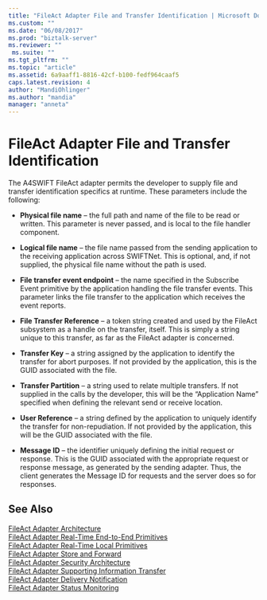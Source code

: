 ```yaml
---
title: "FileAct Adapter File and Transfer Identification | Microsoft Docs"
ms.custom: ""
ms.date: "06/08/2017"
ms.prod: "biztalk-server"
ms.reviewer: ""
 ms.suite: ""
ms.tgt_pltfrm: ""
ms.topic: "article"
ms.assetid: 6a9aaff1-8816-42cf-b100-fedf964caaf5
caps.latest.revision: 4
author: "MandiOhlinger"
ms.author: "mandia"
manager: "anneta"
---
```

# FileAct Adapter File and Transfer Identification
The A4SWIFT FileAct adapter permits the developer to supply file and transfer identification specifics at runtime. These parameters include the following:  
  
-   **Physical file name** – the full path and name of the file to be read or written. This parameter is never passed, and is local to the file handler component.  
  
-   **Logical file name** – the file name passed from the sending application to the receiving application across SWIFTNet. This is optional, and, if not supplied, the physical file name without the path is used.  
  
-   **File transfer event endpoint** – the name specified in the Subscribe Event primitive by the application handling the file transfer events. This parameter links the file transfer to the application which receives the event reports.  
  
-   **File Transfer Reference** – a token string created and used by the FileAct subsystem as a handle on the transfer, itself. This is simply a string unique to this transfer, as far as the FileAct adapter is concerned.  
  
-   **Transfer Key** – a string assigned by the application to identify the transfer for abort purposes. If not provided by the application, this is the GUID associated with the file.  
  
-   **Transfer Partition** – a string used to relate multiple transfers. If not supplied in the calls by the developer, this will be the “Application Name” specified when defining the relevant send or receive location.  
  
-   **User Reference** – a string defined by the application to uniquely identify the transfer for non-repudiation. If not provided by the application, this will be the GUID associated with the file.  
  
-   **Message ID** – the identifier uniquely defining the initial request or response. This is the GUID associated with the appropriate request or response message, as generated by the sending adapter. Thus, the client generates the Message ID for requests and the server does so for responses.  
  
## See Also  
 [FileAct Adapter Architecture](../../adapters-and-accelerators/fileact-interact/fileact-adapter-architecture.md)   
 [FileAct Adapter Real-Time End-to-End Primitives](../../adapters-and-accelerators/fileact-interact/fileact-adapter-real-time-end-to-end-primitives.md)   
 [FileAct Adapter Real-Time Local Primitives](../../adapters-and-accelerators/fileact-interact/fileact-adapter-real-time-local-primitives.md)   
 [FileAct Adapter Store and Forward](../../adapters-and-accelerators/fileact-interact/fileact-adapter-store-and-forward.md)   
 [FileAct Adapter Security Architecture](../../adapters-and-accelerators/fileact-interact/fileact-adapter-security-architecture.md)   
 [FileAct Adapter Supporting Information Transfer](../../adapters-and-accelerators/fileact-interact/fileact-adapter-supporting-information-transfer.md)   
 [FileAct Adapter Delivery Notification](../../adapters-and-accelerators/fileact-interact/fileact-adapter-delivery-notification.md)   
 [FileAct Adapter Status Monitoring](../../adapters-and-accelerators/fileact-interact/fileact-adapter-status-monitoring.md)